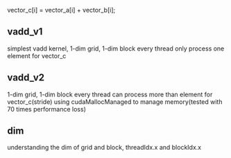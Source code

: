 vector_c[i] = vector_a[i] + vector_b[i];
## vadd_v1
simplest vadd kernel, 1-dim grid, 1-dim block
every thread only process one element for vector_c

## vadd_v2
1-dim grid, 1-dim block
every thread can process more than element for vector_c(stride)
using cudaMallocManaged to manage memory(tested with 70 times performance loss)

## dim
understanding the dim of grid and block, threadIdx.x and blockIdx.x

